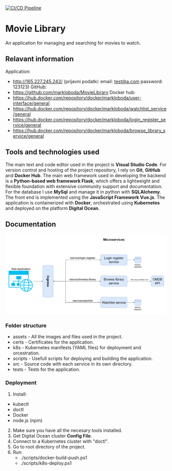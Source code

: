 [![CI/CD Pipeline](https://github.com/markloboda/MovieLibrary/actions/workflows/ci-cd.yaml/badge.svg)](https://github.com/markloboda/MovieLibrary/actions/workflows/ci-cd.yaml)

# Movie Library
An application for managing and searching for movies to watch.

## Relavant information
Application:
- http://165.227.245.243/ (prijavni podatki: email: test@a.com password: 123123)
GitHub: 
- https://github.com/markloboda/MovieLibrary
Docker hub:
- https://hub.docker.com/repository/docker/markloboda/user-interface/general
- https://hub.docker.com/repository/docker/markloboda/watchlist_service/general
- https://hub.docker.com/repository/docker/markloboda/login_register_service/general
- https://hub.docker.com/repository/docker/markloboda/browse_library_service/general

## Tools and technologies used
The main text and code editor used in the project is **Visual Studio Code**.
For version control and hosting of the project repository, I rely on **Git**, **GitHub** and **Docker Hub**.
The main web framework used in developing the backend is a **Python-based web framework Flask**, which offers a lightweight and flexible foundation with extensive community support and documentation.
For the database I use **MySql** and manage it in python with **SQLAlchemy**.
The front end is implemented using the **JavaScript Framework Vue.js**.
The application is containerized with **Docker**, orchestrated using **Kubernetes** and deployed on the platform **Digital Ocean**.

## Documentation
![alt text](assets/architecture-schema.png)

### Folder structure
- assets - All the images and files used in the project.
- certs - Certificates for the application.
- k8s - Kubernetes manifests (YAML files) for deployment and orcestration.
- scripts - Usefull scripts for deploying and building the application.
- src - Source code with each service in its own directory.
- tests - Tests for the application.

### Deployment
1. Install:
- kubectl
- doctl
- Docker
- node.js (npm)

2. Make sure you have all the necesary tools installed.
3. Get Digital Ocean cluster **Config File**.
4. Connect to a Kubernetes cluster with "doctl".
5. Go to root directory of the project.
6. Run:
   - ./scripts/docker-build-push.ps1
   - ./scripts/k8s-deploy.ps1
